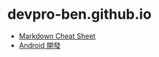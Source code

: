 # devpro-ben.github.io

* [Markdown Cheat Sheet](markdown-cheat-sheet.md)
* [Android 開發](Android/Readme.md)


